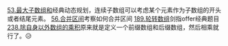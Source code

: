 [53.最大子数组和](https://leetcode.cn/problems/maximum-subarray/description/?envType=study-plan-v2&envId=top-100-liked)经典动态规划，连续子数组可以考虑某个元素作为子数组的开头或者结尾元素。
[56.合并区间](https://leetcode.cn/problems/merge-intervals/solutions/203562/he-bing-qu-jian-by-leetcode-solution/?envType=study-plan-v2&envId=top-100-liked)考察如何合并区间
[189.轮转数组](https://leetcode.cn/problems/rotate-array/description/?envType=study-plan-v2&envId=top-100-liked)剑指offer经典题目
[238.除自身以外数组的乘积](https://leetcode.cn/problems/product-of-array-except-self/?envType=study-plan-v2&envId=top-100-liked)原来就是定义一个前缀数组和后缀数组，然后相乘就行了。😥
